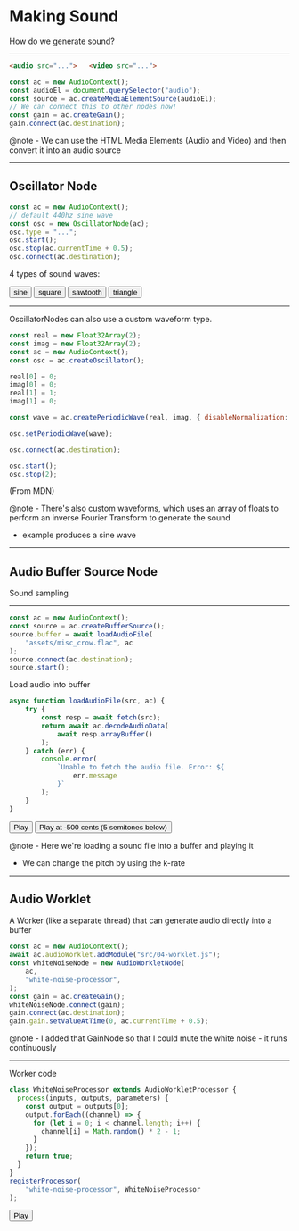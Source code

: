 # Making Sound

How do we generate sound?

---

```html
<audio src="...">   <video src="...">
```

```js
const ac = new AudioContext();
const audioEl = document.querySelector("audio");
const source = ac.createMediaElementSource(audioEl);
// We can connect this to other nodes now!
const gain = ac.createGain();
gain.connect(ac.destination);
```

@note - We can use the HTML Media Elements (Audio and Video) and then convert it into an audio source

---

## Oscillator Node

```js
const ac = new AudioContext();
// default 440hz sine wave
const osc = new OscillatorNode(ac);
osc.type = "...";
osc.start();
osc.stop(ac.currentTime + 0.5);
osc.connect(ac.destination);
```

4 types of sound waves:

<button onclick="s04_eOsc('sine')">sine</button>
<button onclick="s04_eOsc('square')">square</button>
<button onclick="s04_eOsc('sawtooth')">sawtooth</button>
<button onclick="s04_eOsc('triangle')">triangle</button>

<canvas id="s04_eOsc" width="800" height="200"></canvas>

---

OscillatorNodes can also use a custom waveform type.

```js
const real = new Float32Array(2);
const imag = new Float32Array(2);
const ac = new AudioContext();
const osc = ac.createOscillator();

real[0] = 0;
imag[0] = 0;
real[1] = 1;
imag[1] = 0;

const wave = ac.createPeriodicWave(real, imag, { disableNormalization: true });

osc.setPeriodicWave(wave);

osc.connect(ac.destination);

osc.start();
osc.stop(2);
```
(From MDN)

@note - There's also custom waveforms, which uses an array of floats to perform an inverse Fourier Transform to generate the sound
- example produces a sine wave

---

## Audio Buffer Source Node

Sound sampling

---

```js
const ac = new AudioContext();
const source = ac.createBufferSource();
source.buffer = await loadAudioFile(
    "assets/misc_crow.flac", ac
);
source.connect(ac.destination);
source.start();
```

Load audio into buffer

```js
async function loadAudioFile(src, ac) {
    try {
        const resp = await fetch(src);
        return await ac.decodeAudioData(
            await resp.arrayBuffer()
        );
    } catch (err) {
        console.error(
            `Unable to fetch the audio file. Error: ${
                err.message
            }`
        );
    }
}
```

<button onclick="s04_eBuf()">Play</button>
<button onclick="s04_eBuf(-500)">Play at -500 cents (5 semitones below)</button>

@note - Here we're loading a sound file into a buffer and playing it
- We can change the pitch by using the k-rate

---

## Audio Worklet

A Worker (like a separate thread) that can generate audio directly into a buffer

```js
const ac = new AudioContext();
await ac.audioWorklet.addModule("src/04-worklet.js");
const whiteNoiseNode = new AudioWorkletNode(
    ac,
    "white-noise-processor",
);
const gain = ac.createGain();
whiteNoiseNode.connect(gain);
gain.connect(ac.destination);
gain.gain.setValueAtTime(0, ac.currentTime + 0.5);
```

@note - I added that GainNode so that I could mute the white noise
    - it runs continuously

---

Worker code

```js
class WhiteNoiseProcessor extends AudioWorkletProcessor {
  process(inputs, outputs, parameters) {
    const output = outputs[0];
    output.forEach((channel) => {
      for (let i = 0; i < channel.length; i++) {
        channel[i] = Math.random() * 2 - 1;
      }
    });
    return true;
  }
}
registerProcessor(
    "white-noise-processor", WhiteNoiseProcessor
);
```

<button onclick="s04_eWork()">Play</button>